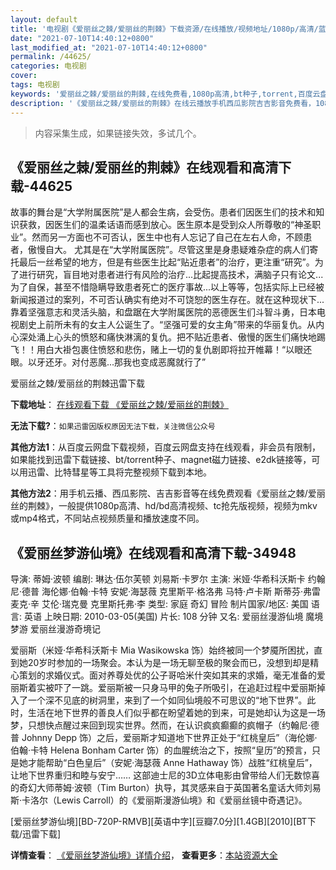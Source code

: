 ```yaml
---
layout: default
title: '电视剧《爱丽丝之棘/爱丽丝的荆棘》下载资源/在线播放/视频地址/1080p/高清/蓝光'
date: "2021-07-10T14:40:12+0800"
last_modified_at: "2021-07-10T14:40:12+0800"
permalink: /44625/
categories: 电视剧
cover:
tags: 电视剧
keywords: '爱丽丝之棘/爱丽丝的荆棘,在线免费看,1080p高清,bt种子,torrent,百度云盘,magnet,磁力链,迅雷下载资源'
description: '《爱丽丝之棘/爱丽丝的荆棘》在线云播放手机西瓜影院吉吉影音免费看，1080p高清bd/hd未删减完整版和tc抢先枪版，mkv/mp4格式，附带bt/torrent种子、magnet/磁力链、百度云盘、网盘资源迅雷下载链接'
---
```


>内容采集生成，如果链接失效，多试几个。


## 《爱丽丝之棘/爱丽丝的荆棘》在线观看和高清下载-44625

故事的舞台是“大学附属医院”是人都会生病，会受伤。患者们因医生们的技术和知识获救，因医生们的温柔话语而感到放心。医生原本是受到众人所尊敬的&ldquo;神圣职业”。然而另一方面也不可否认，医生中也有人忘记了自己在左右人命，不顾患者，傲慢自大。 尤其是在“大学附属医院”。尽管这里是身患疑难杂症的病人们寄托最后一丝希望的地方，但是有些医生比起&ldquo;贴近患者&rdquo;的治疗，更注重&ldquo;研究”。为了进行研究，盲目地对患者进行有风险的治疗...比起提高技术，满脑子只有论文...为了自保，甚至不惜隐瞒导致患者死亡的医疗事故...以上等等，包括实际上已经被新闻报道过的案列，不可否认确实有绝对不可饶恕的医生存在。就在这种现状下...靠着坚强意志和灵活头脑，和盘踞在大学附属医院的恶德医生们斗智斗勇，日本电视剧史上前所未有的女主人公诞生了。&ldquo;坚强可爱的女主角”带来的华丽复仇。从内心深处涌上心头的愤怒和痛快淋漓的复仇。把不贴近患者、傲慢的医生们痛快地踢飞！！用白大褂包裹住愤怒和悲伤，赌上一切的复仇剧即将拉开帷幕！&ldquo;以眼还眼。以牙还牙。对付恶魔...那我也变成恶魔就行了”


爱丽丝之棘/爱丽丝的荆棘迅雷下载

**下载地址**： [在线观看下载 《爱丽丝之棘/爱丽丝的荆棘》](https://www.993dy.com//vod-detail-id-7362.html) 


**无法下载?**：`如果迅雷因版权原因无法下载，关注微信公众号 `

**其他方法1**：从百度云网盘下载视频，百度云网盘支持在线观看，非会员有限制，如果能找到迅雷下载链接、bt/torrent种子、magnet磁力链接、e2dk链接等，可以用迅雷、比特彗星等工具将完整视频下载到本地。

**其他方法2**：用手机云播、西瓜影院、吉吉影音等在线免费观看《爱丽丝之棘/爱丽丝的荆棘》，一般提供1080p高清、hd/bd高清视频、tc抢先版视频，视频为mkv或mp4格式，不同站点视频质量和播放速度不同。


## 《爱丽丝梦游仙境》在线观看和高清下载-34948

导演: 蒂姆·波顿 编剧: 琳达·伍尔芙顿 刘易斯·卡罗尔 主演: 米娅·华希科沃斯卡 约翰尼·德普 海伦娜·伯翰·卡特 安妮·海瑟薇 克里斯平·格洛弗 马特·卢卡斯 斯蒂芬·弗雷 麦克·辛 艾伦·瑞克曼 克里斯托弗·李 类型: 家庭 奇幻 冒险 制片国家/地区: 美国 语言: 英语 上映日期: 2010-03-05(美国) 片长: 108 分钟 又名: 爱丽丝漫游仙境 魔境梦游 爱丽丝漫游奇境记

爱丽斯（米娅·华希科沃斯卡 Mia Wasikowska 饰）始终被同一个梦魇所困扰，直到她20岁时参加的一场聚会。本认为是一场无聊至极的聚会而已，没想到却是精心策划的求婚仪式。面对养尊处优的公子哥哈米什突如其来的求婚，毫无准备的爱丽斯着实被吓了一跳。爱丽斯被一只身马甲的兔子所吸引，在追赶过程中爱丽斯掉入了一个深不见底的树洞里，来到了一个如同仙境般不可思议的“地下世界”。此时，生活在地下世界的善良人们似乎都在盼望着她的到来，可是她却认为这是一场梦，只想快点醒过来回到现实世界。然而，在认识疯疯癫癫的疯帽子（约翰尼·德普 Johnny Depp 饰）之后，爱丽斯才知道地下世界正处于“红桃皇后”（海伦娜·伯翰·卡特 Helena Bonham Carter 饰）的血腥统治之下，按照“皇历”的预言，只是她才能帮助“白色皇后”（安妮·海瑟薇 Anne Hathaway 饰）战胜“红桃皇后”，让地下世界重归和睦与安宁…… 这部迪士尼的3D立体电影由曾带给人们无数惊喜的奇幻大师蒂姆·波顿（Tim Burton）执导，其灵感来自于英国著名童话大师刘易斯·卡洛尔（Lewis Carroll）的《爱丽斯漫游仙境》和《爱丽丝镜中奇遇记》。


[爱丽丝梦游仙境][BD-720P-RMVB][英语中字][豆瓣7.0分][1.4GB][2010][BT下载/迅雷下载]

**详情查看**： [《爱丽丝梦游仙境》详情介绍](/movie/34948/)， **查看更多**：[本站资源大全](/movie/t/all/)


